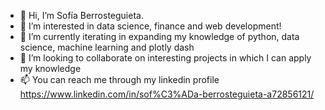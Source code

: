 - 👋 Hi, I’m Sofía Berrosteguieta.
- 👀 I’m interested in data science, finance and web development!
- 🌱 I’m currently iterating in expanding my knowledge of python, data science, machine learning and plotly dash
- 💞️ I’m looking to collaborate on interesting projects in which I can apply my knowledge
- 📫 You can reach me through my linkedin profile https://www.linkedin.com/in/sof%C3%ADa-berrosteguieta-a72856121/ 

<!---
SofiaBerrost/SofiaBerrost is a ✨ special ✨ repository because its `README.md` (this file) appears on your GitHub profile.
You can click the Preview link to take a look at your changes.
--->
